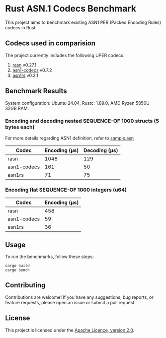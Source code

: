 # Rust ASN.1 Codecs Benchmark

This project aims to benchmark existing ASN1 PER (Packed Encoding Rules) codecs in Rust.

## Codecs used in comparision

The project currently includes the following UPER codecs:

1. [rasn](https://github.com/librasn) v0.27.1
2. [asn1-codecs](https://github.com/ystero-dev/hampi) v0.7.2
3. [asn1rs](https://github.com/kellerkindt/asn1rs) v0.3.1

## Benchmark Results

System configuration: Ubuntu 24.04, Rustc: 1.89.0, AMD Ryzen 5850U 32GB RAM.

### Encoding and decoding nested SEQUENCE-OF 1000 structs (5 bytes each)

For more details regarding ASN1 definition, refer to  [sample.asn](asn/sample.asn)

| Codec        | Encoding (µs)  | Decoding (µs)  |
|--------------|----------------|----------------|
| rasn         | 1048           | 129            |
| asn1-codecs  | 161            | 50             |
| asn1rs       | 71             | 75             |

### Encoding flat SEQUENCE-OF 1000 integers (u64)

| Codec        | Encoding (µs)  |
|--------------|----------------|
| rasn         | 458            |
| asn1-codecs  | 59             |
| asn1rs       | 36             |

## Usage

To run the benchmarks, follow these steps:

```
cargo build
cargo bench
```

## Contributing

Contributions are welcome! If you have any suggestions, bug reports, or feature requests, please open an issue or submit a pull request.

## License

This project is licensed under the [Apache Licence, version 2.0](LICENSE).

